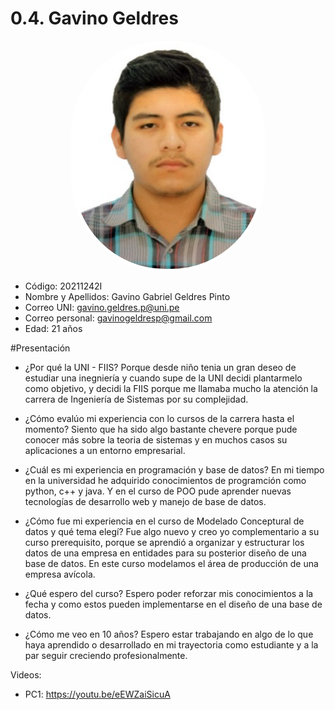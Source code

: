 # 0.4. Gavino Geldres

<img src="gavino_geldres_p.jpg" alt="Foto" style="display: block; margin: 10px auto; width: 300px; border-radius: 150px; border: 5px solid #fff;">

- Código: 20211242I
- Nombre y Apellidos: Gavino Gabriel Geldres Pinto
- Correo UNI: gavino.geldres.p@uni.pe
- Correo personal: gavinogeldresp@gmail.com
- Edad: 21 años


#Presentación
- ¿Por qué la UNI - FIIS?
	Porque desde niño tenia un gran deseo de estudiar una inegniería y cuando supe de la UNI decidi plantarmelo como objetivo, y decidi la FIIS porque me llamaba mucho la atención la carrera de Ingeniería de Sistemas por su complejidad.

- ¿Cómo evalúo mi experiencia con lo cursos de la carrera hasta el momento?
	Siento que ha sido algo bastante chevere porque pude conocer más sobre la teoria de sistemas y en muchos casos su aplicaciones a un entorno empresarial.

- ¿Cuál es mi experiencia en programación y base de datos?
	En mi tiempo en la universidad he adquirido conocimientos de programción como python, c++ y java. Y en el curso de POO pude aprender nuevas tecnologías de desarrollo web y manejo de base de datos.

- ¿Cómo fue mi experiencia en el curso de Modelado Conceptural de datos y qué tema elegí?
	Fue algo nuevo y creo yo complementario a su curso prerequisito, porque se aprendió a organizar y estructurar los datos de una empresa en entidades para su posterior diseño de una base de datos. En este curso modelamos el área de producción de una empresa avícola.

- ¿Qué espero del curso?
	Espero poder reforzar mis conocimientos a la fecha y como estos pueden implementarse en el diseño de una base de datos.

- ¿Cómo me veo en 10 años?
	Espero estar trabajando en algo de lo que haya aprendido o desarrollado en mi trayectoria como estudiante y a la par seguir creciendo profesionalmente.

Videos:
- PC1: https://youtu.be/eEWZaiSicuA
